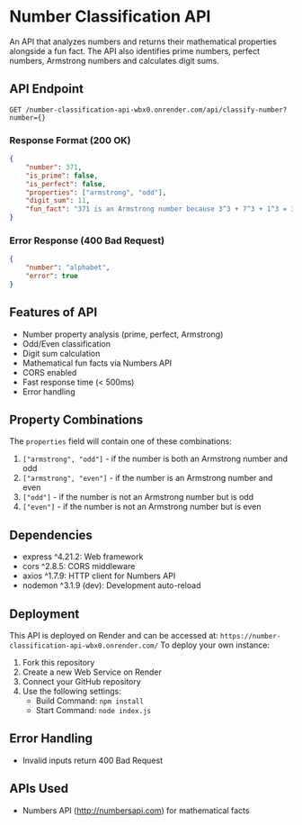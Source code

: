 # Number Classification API

An API that analyzes numbers and returns their mathematical properties alongside a fun fact. The API also identifies prime numbers, perfect numbers, Armstrong numbers and calculates digit sums.
## API Endpoint

```
GET /number-classification-api-wbx0.onrender.com/api/classify-number?number={}
```

### Response Format (200 OK)
```json
{
    "number": 371,
    "is_prime": false,
    "is_perfect": false,
    "properties": ["armstrong", "odd"],
    "digit_sum": 11,
    "fun_fact": "371 is an Armstrong number because 3^3 + 7^3 + 1^3 = 371"
}
```

### Error Response (400 Bad Request)
```json
{
    "number": "alphabet",
    "error": true
}
```

## Features of API
- Number property analysis (prime, perfect, Armstrong)
- Odd/Even classification
- Digit sum calculation
- Mathematical fun facts via Numbers API
- CORS enabled
- Fast response time (< 500ms)
- Error handling

## Property Combinations
The `properties` field will contain one of these combinations:
1. `["armstrong", "odd"]` - if the number is both an Armstrong number and odd
2. `["armstrong", "even"]` - if the number is an Armstrong number and even
3. `["odd"]` - if the number is not an Armstrong number but is odd
4. `["even"]` -  if the number is not an Armstrong number but is even


## Dependencies
- express ^4.21.2: Web framework
- cors ^2.8.5: CORS middleware
- axios ^1.7.9: HTTP client for Numbers API
- nodemon ^3.1.9 (dev): Development auto-reload

## Deployment
This API is deployed on Render and can be accessed at: `https://number-classification-api-wbx0.onrender.com/`
To deploy your own instance:
1. Fork this repository
2. Create a new Web Service on Render
3. Connect your GitHub repository
4. Use the following settings:
   - Build Command: `npm install`
   - Start Command: `node index.js`

## Error Handling
- Invalid inputs return 400 Bad Request

## APIs Used
- Numbers API (http://numbersapi.com) for mathematical facts
